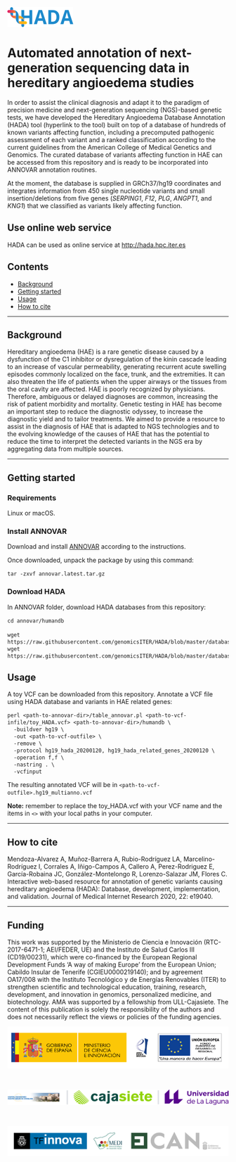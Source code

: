 <img src="https://github.com/genomicsITER/HADA/blob/master/images/HADA_logo-small.png" width="auto" title="HADA" alt="HADA" />

# Automated annotation of next-generation sequencing data in hereditary angioedema studies

In order to assist the clinical diagnosis and adapt it to the paradigm of precision medicine and next-generation sequencing (NGS)-based genetic tests, we have developed the Hereditary Angioedema Database Annotation (HADA) tool (hyperlink to the tool) built on top of a database of hundreds of known variants affecting function, including a precomputed pathogenic assessment of each variant and a ranked classification according to the current guidelines from the American College of Medical Genetics and Genomics. The curated database of variants affecting function in HAE can be accessed from this repository and is ready to be incorporated into ANNOVAR annotation routines.

At the moment, the database is supplied in GRCh37/hg19 coordinates and integrates information from 450 single nucleotide variants and small insertion/deletions from five genes (*SERPING1*, *F12*, *PLG*, *ANGPT1*, and *KNG1*) that we classified as variants likely affecting function.

## Use online web service
HADA can be used as online service at http://hada.hpc.iter.es

## Contents
* [Background](#background)
* [Getting started](#getting-started)
* [Usage](#usage)
* [How to cite](#how-to-cite)

---

## Background

Hereditary angioedema (HAE) is a rare genetic disease caused by a dysfunction of the C1 inhibitor or dysregulation of the kinin cascade leading to an increase of vascular permeability, generating recurrent acute swelling episodes commonly localized on the face, trunk, and the extremities. It can also threaten the life of patients when the upper airways or the tissues from the oral cavity are affected. HAE is poorly recognized by physicians. Therefore, ambiguous or delayed diagnoses are common, increasing the risk of patient morbidity and mortality. Genetic testing in HAE has become an important step to reduce the diagnostic odyssey, to increase the diagnostic yield and to tailor treatments. We aimed to provide a resource to assist in the diagnosis of HAE that is adapted to NGS technologies and to the evolving knowledge of the causes of HAE that has the potential to reduce the time to interpret the detected variants in the NGS era by aggregating data from multiple sources.

---

## Getting started 

### Requirements
Linux or macOS.

### Install ANNOVAR
Download and install [ANNOVAR](http://download.openbioinformatics.org/annovar_download_form.php) according to the instructions.

Once downloaded, unpack the package by using this command:

```
tar -zxvf annovar.latest.tar.gz
```

### Download HADA

In ANNOVAR folder, download HADA databases from this repository:

```
cd annovar/humandb

wget https://raw.githubusercontent.com/genomicsITER/HADA/blob/master/databases/latest/hg19_hada_20210425.txt
wget https://raw.githubusercontent.com/genomicsITER/HADA/blob/master/databases/latest/hg19_hada_related_genes_20210425.txt
```

## Usage

A toy VCF can be downloaded from this repository. Annotate a VCF file using HADA database and variants in HAE related genes:
```
perl <path-to-annovar-dir>/table_annovar.pl <path-to-vcf-infile/toy_HADA.vcf> <path-to-annovar-dir>/humandb \
  -buildver hg19 \
  -out <path-to-vcf-outfile> \
  -remove \
  -protocol hg19_hada_20200120, hg19_hada_related_genes_20200120 \
  -operation f,f \
  -nastring . \
  -vcfinput
```
The resulting annotated VCF will be in `<path-to-vcf-outfile>.hg19_multianno.vcf`

**Note:** remember to replace the toy_HADA.vcf with your VCF name and the items in `<>` with your local paths in your computer.

---

## How to cite

Mendoza-Alvarez A, Muñoz-Barrera A, Rubio-Rodríguez LA, Marcelino-Rodríguez I, Corrales A, Iñigo-Campos A, Callero A, Perez-Rodriguez E, García-Robaina JC, González-Montelongo R, Lorenzo-Salazar JM, Flores C. Interactive web-based resource for annotation of genetic variants causing hereditary angioedema (HADA): Database, development, implementation, and validation. Journal of Medical Internet Research 2020, 22: e19040.    

---

## Funding
This work was supported by the Ministerio de Ciencia e Innovación (RTC-2017-6471-1; AEI/FEDER, UE) and the Instituto de Salud Carlos III (CD19/00231), which were co-financed by the European Regional Development Funds ‘A way of making Europe’ from the European Union; Cabildo Insular de Tenerife (CGIEU0000219140); and by agreement OA17/008 with the Instituto Tecnológico y de Energías Renovables (ITER) to strengthen scientific and technological education, training, research, development, and innovation in genomics, personalized medicine, and biotechnology. AMA was supported by a fellowship from ULL-Cajasiete. 
The content of this publication is solely the responsibility of the authors and does not necessarily reflect the views or policies of the funding agencies.

<p align="center">
  <img src="https://github.com/genomicsITER/HADA/blob/master/images/MICIU-Agencia-y-Europa_logo.png" width="auto" title="funding" alt="funding" />
</p>
<br>

<p align="center">
  <img src="https://github.com/genomicsITER/HADA/blob/master/images/Footer.png" width="auto"/ title="logotipos" alt="funding">
</p>
<br>

<p align="center">
  <img src="https://github.com/genomicsITER/HADA/blob/master/images/TFInnova-MEDI-FDCAN_logos.jpg" width="auto"/ title="logotipos" alt="funding">
</p>
<br>
